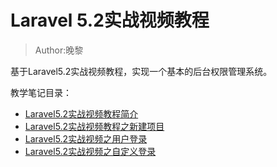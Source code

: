 # Laravel 5.2实战视频教程

> Author:晚黎

基于Laravel5.2实战视频教程，实现一个基本的后台权限管理系统。

教学笔记目录：

* [Laravel5.2实战视频教程简介](https://github.com/lanceWan/INote/blob/master/Laravel5-admin/lesson01/lesson01.md)
* [Laravel5.2实战视频教程之新建项目](https://github.com/lanceWan/INote/blob/master/Laravel5-admin/lesson02/lesson02.md)
* [Laravel5.2实战视频之用户登录](https://github.com/lanceWan/INote/blob/master/Laravel5-admin/lesson03-04/lesson03-04.md)
* [Laravel5.2实战视频之自定义登录](https://github.com/lanceWan/INote/blob/master/Laravel5-admin/lesson05/lesson05.md)